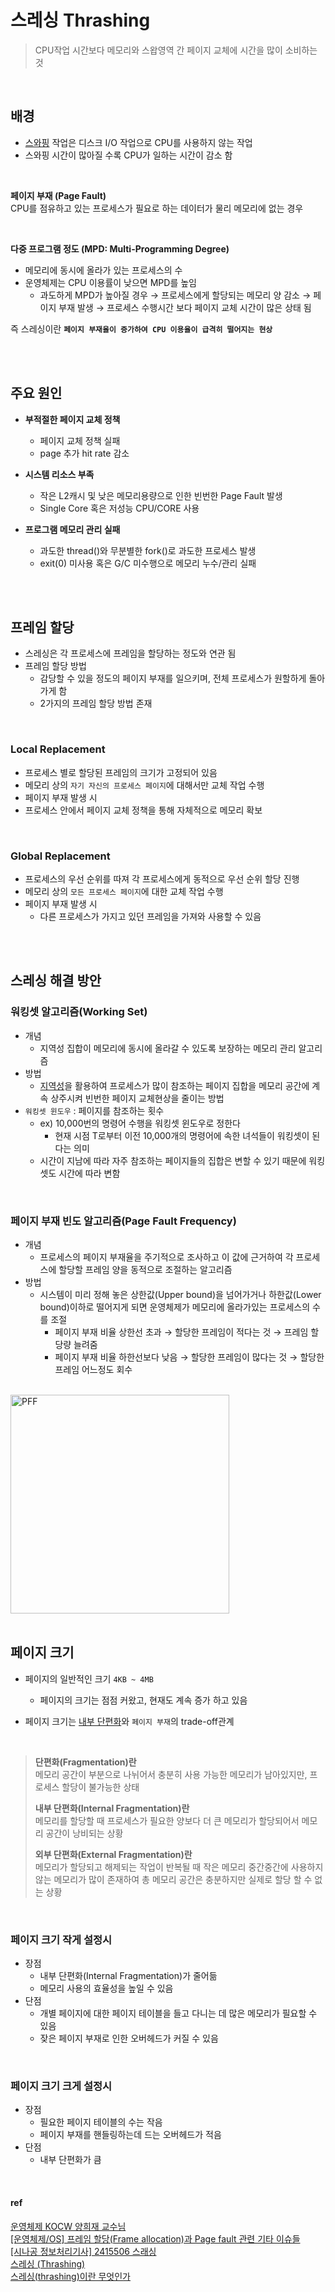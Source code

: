 # 스레싱 Thrashing

> CPU작업 시간보다 메모리와 스왑영역 간 페이지 교체에 시간을 많이 소비하는 것 

<br>

## 배경

- [스와핑](https://github.com/jmxx219/CS-Study/blob/main/operating-system/메모리%20할당과%20단편화.md#swapping스와핑) 작업은 디스크 I/O 작업으로 CPU를 사용하지 않는 작업
- 스와핑 시간이 많아질 수록 CPU가 일하는 시간이 감소 함

<br>

**페이지 부재 (Page Fault)**        
CPU를 점유하고 있는 프로세스가 필요로 하는 데이터가 물리 메모리에 없는 경우

<br>


**다중 프로그램 정도 (MPD: Multi-Programming Degree)**           
- 메모리에 동시에 올라가 있는 프로세스의 수       
- 운영체제는 CPU 이용률이 낮으면 MPD를 높임
  - 과도하게 MPD가 높아질 경우 → 프로세스에게 할당되는 메모리 양 감소 → 페이지 부재 발생 → 프로세스 수행시간 보다 페이지 교체 시간이 많은 상태 됨

즉 스레싱이란 **`페이지 부재율이 증가하여 CPU 이용율이 급격히 떨어지는 현상`** 

<br>
<br>

## 주요 원인

- **부적절한 페이지 교체 정책**
  - 페이지 교체 정책 실패
  - page 추가 hit rate 감소

- **시스템 리소스 부족**
  - 작은 L2캐시 및 낮은 메모리용량으로 인한 빈번한 Page Fault 발생
  - Single Core 혹은 저성능 CPU/CORE 사용

- **프로그램 메모리 관리 실패**
  - 과도한 thread()와 무분별한 fork()로 과도한 프로세스 발생
  - exit(0) 미사용 혹은 G/C 미수행으로 메모리 누수/관리 실패 

<br>
<br>

## 프레임 할당

- 스레싱은 각 프로세스에 프레임을 할당하는 정도와 연관 됨
- 프레임 할당 방법
    - 감당할 수 있을 정도의 페이지 부재를 일으키며, 전체 프로세스가 원할하게 돌아가게 함
    - 2가지의 프레임 할당 방법 존재  

<br>

### Local Replacement

- 프로세스 별로 할당된 프레임의 크기가 고정되어 있음
- 메모리 상의 `자기 자신의 프로세스 페이지`에 대해서만 교체 작업 수행
-  페이지 부재 발생 시
  - 프로세스 안에서 페이지 교체 정책을 통해 자체적으로 메모리 확보

<br>

### Global Replacement

- 프로세스의 우선 순위를 따져 각 프로세스에게 동적으로 우선 순위 할당 진행
- 메모리 상의 `모든 프로세스 페이지`에 대한 교체 작업 수행
- 페이지 부재 발생 시
  - 다른 프로세스가 가지고 있던 프레임을 가져와 사용할 수 있음


<br>
<br>

## 스레싱 해결 방안


### 워킹셋 알고리즘(Working Set)

- 개념
  - 지역성 집합이 메모리에 동시에 올라갈 수 있도록 보장하는 메모리 관리 알고리즘
- 방법
  - [지역성](https://github.com/jmxx219/CS-Study/blob/main/OperatingSystem/%EC%BA%90%EC%8B%9C%20%EB%A9%94%EB%AA%A8%EB%A6%AC.md#%EC%BA%90%EC%8B%9C-%EC%A7%80%EC%97%AD%EC%84%B1)을 활용하여 
프로세스가 많이 참조하는 페이지 집합을 메모리 공간에 계속 상주시켜 빈번한 페이지 교체현상을 줄이는 방법
- `워킹셋 윈도우` : 페이지를 참조하는 횟수
  * ex) 10,000번의 명령어 수행을 워킹셋 윈도우로 정한다
    - 현재 시점 T로부터 이전 10,000개의 명령어에 속한 녀석들이 워킹셋이 된다는 의미 
  * 시간이 지남에 따라 자주 참조하는 페이지들의 집합은 변할 수 있기 때문에 워킹셋도 시간에 따라 변함

<br>

### 페이지 부재 빈도 알고리즘(Page Fault Frequency)

- 개념
  * 프로세스의 페이지 부재율을 주기적으로 조사하고 이 값에 근거하여 각 프로세스에 할당할 프레임 양을 동적으로 조절하는 알고리즘
- 방법
  * 시스템이 미리 정해 놓은 상한값(Upper bound)을 넘어가거나 하한값(Lower bound)이하로 떨어지게 되면 운영체제가 메모리에 올라가있는 
프로세스의 수를 조절
    * 페이지 부재 비율 상한선 초과 → 할당한 프레임이 적다는 것 → 프레임 할당량 늘려줌
    * 페이지 부재 비율 하한선보다 낮음 → 할당한 프레임이 많다는 것 → 할당한 프레임 어느정도 회수

<br>

<img alt="PFF" src="https://github.com/reddevilmidzy/CS-Study/assets/78539407/92c5b6c5-7619-4f00-abf5-86d2d56e8b23" height="350"/>


<br>
<br>

## 페이지 크기

- 페이지의 일반적인 크기 `4KB ~ 4MB`
  - 페이지의 크기는 점점 커왔고, 현재도 계속 증가 하고 있음  

- 페이지 크기는 [내부 단편화](https://github.com/jmxx219/CS-Study/blob/main/operating-system/메모리%20할당과%20단편화.md#내부-단편화internal-fragmentation)와 `페이지 부재`의 trade-off관계

<br>

> **단편화(Fragmentation)란**  
> 메모리 공간이 부분으로 나뉘어서 충분히 사용 가능한 메모리가 남아있지만, 프로세스 할당이 불가능한 상태
> 
> **내부 단편화(Internal Fragmentation)란**  
> 메모리를 할당할 때 프로세스가 필요한 양보다 더 큰 메모리가 할당되어서 메모리 공간이 낭비되는 상황
> 
> **외부 단편화(External Fragmentation)란**  
> 메모리가 할당되고 해제되는 작업이 반복될 때 작은 메모리 중간중간에 사용하지 않는 메모리가 많이 존재하여 총 
> 메모리 공간은 충분하지만 실제로 할당 할 수 없는 상황

<br>

### 페이지 크기 작게 설정시

* 장점
  * 내부 단편화(Internal Fragmentation)가 줄어듦
  * 메모리 사용의 효율성을 높일 수 있음
* 단점
  * 개별 페이지에 대한 페이지 테이블을 들고 다니는 데 많은 메모리가 필요할 수 있음
  * 잦은 페이지 부재로 인한 오버헤드가 커질 수 있음

<br>

### 페이지 크기 크게 설정시

* 장점
  * 필요한 페이지 테이블의 수는 작음
  * 페이지 부재를 핸들링하는데 드는 오버헤드가 적음
* 단점
  * 내부 단편화가 큼

<br>

#### ref

[운영체제 KOCW 양희재 교수님](http://www.kocw.net/home/search/kemView.do?kemId=978503)  
[[운영체제/OS] 프레임 할당(Frame allocation)과 Page fault 관련 기타 이슈들](https://studyandwrite.tistory.com/23)  
[[시나공 정보처리기사] 2415506 스래싱](https://youtu.be/6AfFVJraKZA?si=jZVo5SuRozpuH1bO)  
[스레싱 (Thrashing)](https://blog.skby.net/%EC%8A%A4%EB%A0%88%EC%8B%B1-thrashing/)  
[스레싱(thrashing)이란 무엇인가](https://straw961030.tistory.com/155)
